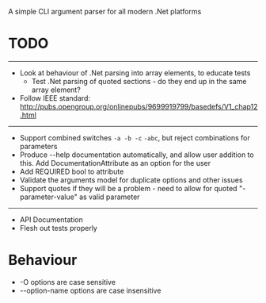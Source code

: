 A simple CLI argument parser for all modern .Net platforms

# TODO

---
* Look at behaviour of .Net parsing into array elements, to educate tests
	* Test .Net parsing of quoted sections - do they end up in the same array element?
* Follow IEEE standard: http://pubs.opengroup.org/onlinepubs/9699919799/basedefs/V1_chap12.html

---
* Support combined switches `-a -b -c` `-abc`, but reject combinations for parameters
* Produce --help documentation automatically, and allow user addition to this. Add DocumentationAttribute as an option for the user
* Add REQUIRED bool to attribute
* Validate the arguments model for duplicate options and other issues
* Support quotes if they will be a problem - need to allow for quoted "-parameter-value" as valid parameter

---
* API Documentation
* Flesh out tests properly


# Behaviour

* -O options are case sensitive
* --option-name options are case insensitive